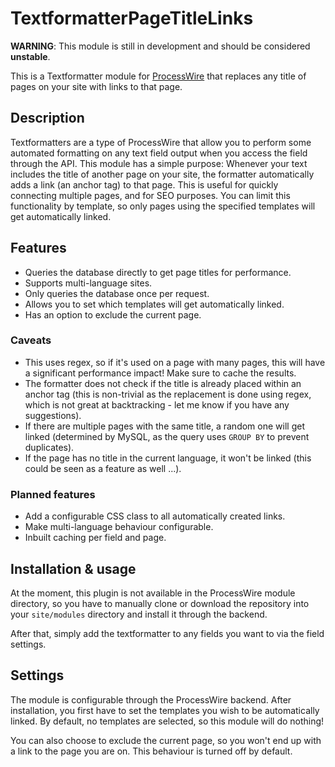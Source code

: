 # TextformatterPageTitleLinks

**WARNING**: This module is still in development and should be considered **unstable**.

This is a Textformatter module for [ProcessWire](https://processwire.com/) that replaces any title of pages on your site with links to that page.

## Description

Textformatters are a type of ProcessWire that allow you to perform some automated formatting on any text field output when you access the field through the API. This module has a simple purpose: Whenever your text includes the title of another page on your site, the formatter automatically adds a link (an anchor tag) to that page. This is useful for quickly connecting multiple pages, and for SEO purposes. You can limit this functionality by template, so only pages using the specified templates will get automatically linked.

## Features

- Queries the database directly to get page titles for performance.
- Supports multi-language sites.
- Only queries the database once per request.
- Allows you to set which templates will get automatically linked.
- Has an option to exclude the current page.

### Caveats

- This uses regex, so if it's used on a page with many pages, this will have a significant performance impact! Make sure to cache the results.
- The formatter does not check if the title is already placed within an anchor tag (this is non-trivial as the replacement is done using regex, which is not great at backtracking - let me know if you have any suggestions).
- If there are multiple pages with the same title, a random one will get linked (determined by MySQL, as the query uses `GROUP BY` to prevent duplicates).
- If the page has no title in the current language, it won't be linked (this could be seen as a feature as well ...).

### Planned features

- Add a configurable CSS class to all automatically created links.
- Make multi-language behaviour configurable.
- Inbuilt caching per field and page.

## Installation & usage

At the moment, this plugin is not available in the ProcessWire module directory, so you have to manually clone or download the repository into your `site/modules` directory and install it through the backend.

After that, simply add the textformatter to any fields you want to via the field settings.

## Settings

The module is configurable through the ProcessWire backend. After installation, you first have to set the templates you wish to be automatically linked. By default, no templates are selected, so this module will do nothing!

You can also choose to exclude the current page, so you won't end up with a link to the page you are on. This behaviour is turned off by default.
